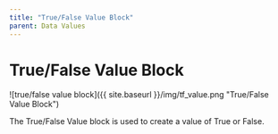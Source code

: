 ```yaml
---
title: "True/False Value Block"
parent: Data Values
---
```

# True/False Value Block
![true/false value block]({{ site.baseurl }}/img/tf_value.png "True/False Value Block")

The True/False Value block is used to create a value of True or False.